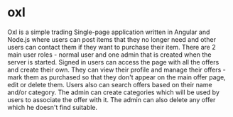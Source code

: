 # oxl
Oxl is a simple trading Single-page application written in Angular and Node.js where users can post items that they no longer need and other users can contact them if they want to purchase their item. There are 2 main user roles - normal user and one admin that is created when the server is started. Signed in users can access the page with all the offers and create their own. They can view their profile and manage their offers - mark them as purchased so that they don't appear on the main offer page, edit or delete them. Users also can search offers based on their name and/or category. The admin can create categories which will be used by users to associate the offer with it. The admin can also delete any offer which he doesn't find suitable.
